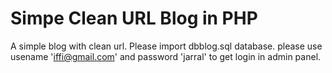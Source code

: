 # Simpe Clean URL Blog in PHP

A simple blog with clean url.
Please import dbblog.sql database.
please use usename 'iffi@gmail.com' and password 'jarral' to get login in admin panel.

